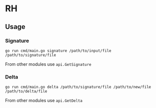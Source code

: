 # RH

## Usage
### Signature
`go run cmd/main.go signature /path/to/input/file /path/to/signature/file`

From other modules use `api.GetSignature`

### Delta
`go run cmd/main.go delta /path/to/signature/file /path/to/new/file /path/to/delta/file`

From other modules use `api.GetDelta`